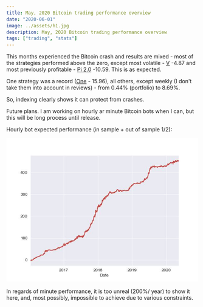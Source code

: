 ```yaml
---
title: May, 2020 Bitcoin trading performance overview
date: "2020-06-01"
image: ../assets/h1.jpg
description: May, 2020 Bitcoin trading performance overview
tags: ["trading", "stats"]
---
```


This months experienced the Bitcoin crash and results are mixed - most of the strategies performed above the zero, except most volatile - [V](https://blueblood.talaikis.com/bitcoin-v-trading-strategy) -4.87 and most previously profitable - [Pi 2.0](https://blueblood.talaikis.com/bitcoin-pi-2-trading-strategy) -10.59. This is as expected.

One strategy was a record ([One](https://blueblood.talaikis.com/bitcoin-one-trading-strategy) - 15.96), all others, except weekly (I don't take them into account in reviews) - from 0.44% (portfolio) to 8.69%.

So, indexing clearly shows it can protect from crashes.

Future plans. I am working on hourly ar minute Bitcoin bots when I can, but this will be long process until release.

Hourly bot expected performance (in sample + out of sample 1/2):

![Hourly bot](../assets/h1.jpg "Hourly bot")

In regards of minute performance, it is too unreal (200%/ year) to show it here, and, most possibly, impossible to achieve due to various constraints.
